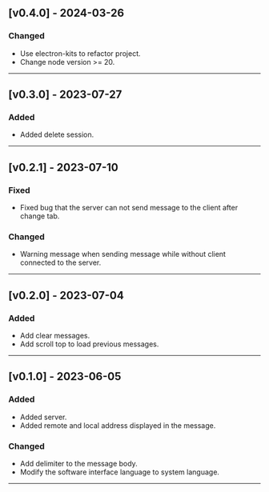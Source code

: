 ## [v0.4.0] - 2024-03-26

### Changed
- Use electron-kits to refactor project.
- Change node version >= 20.
---

## [v0.3.0] - 2023-07-27

### Added
- Added delete session.
---

## [v0.2.1] - 2023-07-10

### Fixed
- Fixed bug that the server can not send message to the client after change tab.

### Changed
- Warning message when sending message while without client connected to the server.
---

## [v0.2.0] - 2023-07-04

### Added
- Add clear messages.
- Add scroll top to load previous messages.
---

## [v0.1.0] - 2023-06-05

### Added
- Added server.
- Added remote and local address displayed in the message.

### Changed
- Add delimiter to the message body.
- Modify the software interface language to system language.
--- 